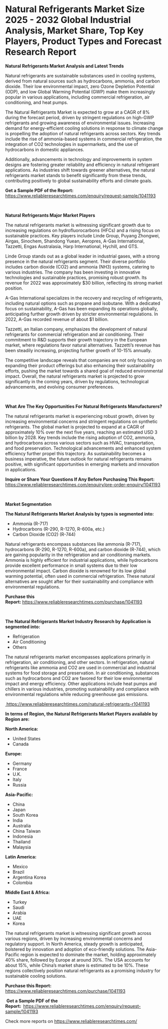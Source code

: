 <p><h1>Natural Refrigerants Market Size 2025 - 2032 Global Industrial Analysis, Market Share, Top Key Players, Product Types and Forecast Research Report</h1></p><p><strong>Natural Refrigerants Market Analysis and Latest Trends</strong></p>
<p><p>Natural refrigerants are sustainable substances used in cooling systems, derived from natural sources such as hydrocarbons, ammonia, and carbon dioxide. Their low environmental impact, zero Ozone Depletion Potential (ODP), and low Global Warming Potential (GWP) make them increasingly popular in various applications, including commercial refrigeration, air conditioning, and heat pumps.</p><p>The Natural Refrigerants Market is expected to grow at a CAGR of 8% during the forecast period, driven by stringent regulations on high-GWP refrigerants and growing awareness of environmental issues. Increasing demand for energy-efficient cooling solutions in response to climate change is propelling the adoption of natural refrigerants across sectors. Key trends include the rise of ammonia-based systems in commercial refrigeration, the integration of CO2 technologies in supermarkets, and the use of hydrocarbons in domestic appliances. </p><p>Additionally, advancements in technology and improvements in system designs are fostering greater reliability and efficiency in natural refrigerant applications. As industries shift towards greener alternatives, the natural refrigerants market stands to benefit significantly from these trends, contributing positively to global sustainability efforts and climate goals.</p></p>
<p><strong>Get a Sample PDF of the Report:&nbsp;</strong> <a href="https://www.reliableresearchtimes.com/enquiry/request-sample/1041193?utm_campaign=2181&utm_medium=2&utm_source=Github&utm_content=ia&utm_term=31012025&utm_id=natural-refrigerants">https://www.reliableresearchtimes.com/enquiry/request-sample/1041193</a></p>
<p>&nbsp;</p>
<p><strong>Natural Refrigerants Major Market Players</strong></p>
<p><p>The natural refrigerants market is witnessing significant growth due to increasing regulations on hydrofluorocarbons (HFCs) and a rising focus on sustainable practices. Key players include Linde Group, Puyang Zhongwei, Airgas, Sinochem, Shandong Yuean, Aeropres, A-Gas International, Tazzetti, Engas Australasia, Harp International, Hychill, and GTS.</p><p>Linde Group stands out as a global leader in industrial gases, with a strong presence in the natural refrigerants segment. Their diverse portfolio includes carbon dioxide (CO2) and ammonia (NH3) systems, catering to various industries. The company has been investing in innovative technologies and sustainable practices, promising robust growth. Its revenue for 2022 was approximately $30 billion, reflecting its strong market position.</p><p>A-Gas International specializes in the recovery and recycling of refrigerants, including natural options such as propane and isobutane. With a dedicated focus on sustainability, A-Gas has been expanding its operations globally, anticipating further growth driven by stricter environmental regulations. In 2022, A-Gas recorded revenue of about $1 billion.</p><p>Tazzetti, an Italian company, emphasizes the development of natural refrigerants for commercial refrigeration and air conditioning. Their commitment to R&D supports their growth trajectory in the European market, where regulations favor natural alternatives. Tazzetti’s revenue has been steadily increasing, projecting further growth of 10-15% annually.</p><p>The competitive landscape reveals that companies are not only focusing on expanding their product offerings but also enhancing their sustainability efforts, pushing the market towards a shared goal of reduced environmental impact. Overall, the natural refrigerants market is projected to grow significantly in the coming years, driven by regulations, technological advancements, and evolving consumer preferences.</p></p>
<p>&nbsp;</p>
<p><strong>What Are The Key Opportunities For Natural Refrigerants Manufacturers?</strong></p>
<p><p>The natural refrigerants market is experiencing robust growth, driven by increasing environmental concerns and stringent regulations on synthetic refrigerants. The global market is projected to expand at a CAGR of approximately 10% over the next five years, reaching an estimated USD 3 billion by 2028. Key trends include the rising adoption of CO2, ammonia, and hydrocarbons across various sectors such as HVAC, transportation, and food preservation. Technological advancements and enhanced system efficiency further propel this trajectory. As sustainability becomes a business imperative, the future outlook for natural refrigerants remains positive, with significant opportunities in emerging markets and innovation in applications.</p></p>
<p><strong>Inquire or Share Your Questions If Any Before Purchasing This Report:</strong> <a href="https://www.reliableresearchtimes.com/enquiry/pre-order-enquiry/1041193?utm_campaign=2181&utm_medium=2&utm_source=Github&utm_content=ia&utm_term=31012025&utm_id=natural-refrigerants">https://www.reliableresearchtimes.com/enquiry/pre-order-enquiry/1041193</a></p>
<p>&nbsp;</p>
<p><strong>Market Segmentation</strong></p>
<p><strong>The Natural Refrigerants Market Analysis by types is segmented into:</strong></p>
<p><ul><li>Ammonia (R-717)</li><li>Hydrocarbons (R-290, R-1270, R-600a, etc.)</li><li>Carbon Dioxide (CO2) (R-744)</li></ul></p>
<p><p>Natural refrigerants encompass substances like ammonia (R-717), hydrocarbons (R-290, R-1270, R-600a), and carbon dioxide (R-744), which are gaining popularity in the refrigeration and air conditioning markets. Ammonia is highly efficient for industrial applications, while hydrocarbons provide excellent performance in small systems due to their low environmental impact. Carbon dioxide is renowned for its low global warming potential, often used in commercial refrigeration. These natural alternatives are sought after for their sustainability and compliance with environmental regulations.</p></p>
<p><strong>Purchase this Report:&nbsp;</strong><a href="https://www.reliableresearchtimes.com/purchase/1041193?utm_campaign=2181&utm_medium=2&utm_source=Github&utm_content=ia&utm_term=31012025&utm_id=natural-refrigerants">https://www.reliableresearchtimes.com/purchase/1041193</a></p>
<p>&nbsp;</p>
<p><strong>The Natural Refrigerants Market Industry Research by Application is segmented into:</strong></p>
<p><ul><li>Refrigeration</li><li>Air Conditioning</li><li>Others</li></ul></p>
<p><p>The natural refrigerants market encompasses applications primarily in refrigeration, air conditioning, and other sectors. In refrigeration, natural refrigerants like ammonia and CO2 are used in commercial and industrial systems for food storage and preservation. In air conditioning, substances such as hydrocarbons and CO2 are favored for their low environmental impact and energy efficiency. Other applications include heat pumps and chillers in various industries, promoting sustainability and compliance with environmental regulations while reducing greenhouse gas emissions.</p></p>
<p><a href="https://www.reliableresearchtimes.com/natural-refrigerants-r1041193?utm_campaign=2181&utm_medium=2&utm_source=Github&utm_content=ia&utm_term=31012025&utm_id=natural-refrigerants">&nbsp;https://www.reliableresearchtimes.com/natural-refrigerants-r1041193</a></p>
<p><strong>In terms of Region, the Natural Refrigerants Market Players available by Region are:</strong></p>
<p>
    <p> <strong> North America: </strong>
        <ul>
            <li>United States</li>
            <li>Canada</li>
        </ul>
        </p> 
    <p> <strong> Europe: </strong>
        <ul>
            <li>Germany</li>
            <li>France</li>
            <li>U.K.</li>
            <li>Italy</li>
            <li>Russia</li>
        </ul>
        </p> 
    <p> <strong> Asia-Pacific: </strong>
        <ul>
            <li>China</li>
            <li>Japan</li>
            <li>South Korea</li>
            <li>India</li>
            <li>Australia</li>
            <li>China Taiwan</li>
            <li>Indonesia</li>
            <li>Thailand</li>
            <li>Malaysia</li>
        </ul>
        </p> 
    <p> <strong> Latin America: </strong>
        <ul>
            <li>Mexico</li>
            <li>Brazil</li>
            <li>Argentina Korea</li>
            <li>Colombia</li>
        </ul>
        </p> 
    <p> <strong> Middle East & Africa: </strong>
        <ul>
            <li>Turkey</li>
            <li>Saudi</li>
            <li>Arabia</li>
            <li>UAE</li>
            <li>Korea</li>
        </ul>
    </p>
    </p>
<p><p>The natural refrigerants market is witnessing significant growth across various regions, driven by increasing environmental concerns and regulatory support. In North America, steady growth is anticipated, bolstered by innovation and adoption of eco-friendly solutions. The Asia-Pacific region is expected to dominate the market, holding approximately 40% share, followed by Europe at around 30%. The USA accounts for about 15%, while China’s market share is estimated to be 10%. These regions collectively position natural refrigerants as a promising industry for sustainable cooling solutions.</p></p>
<p><strong>Purchase this Report: </strong><a href="https://www.reliableresearchtimes.com/purchase/1041193?utm_campaign=2181&utm_medium=2&utm_source=Github&utm_content=ia&utm_term=31012025&utm_id=natural-refrigerants">https://www.reliableresearchtimes.com/purchase/1041193</a></p>
<p>&nbsp;<strong>Get a Sample PDF of the Report:&nbsp;&nbsp;</strong><a href="https://www.reliableresearchtimes.com/enquiry/request-sample/1041193?utm_campaign=2181&utm_medium=2&utm_source=Github&utm_content=ia&utm_term=31012025&utm_id=natural-refrigerants">https://www.reliableresearchtimes.com/enquiry/request-sample/1041193</a></p>
<p><strong></strong></p>
<p>Check more reports on <a href="https://www.reliableresearchtimes.com/?utm_campaign=2181&utm_medium=2&utm_source=Github&utm_content=ia&utm_term=31012025&utm_id=natural-refrigerants">https://www.reliableresearchtimes.com/</a></p>